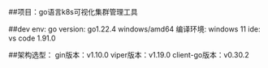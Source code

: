 ##项目：go语言k8s可视化集群管理工具

##dev env:
go version: go1.22.4 windows/amd64
编译环境: windows 11
ide: vs code 1.91.0


##架构选型：
gin版本：v1.10.0
viper版本：v1.19.0
client-go版本：v0.30.2